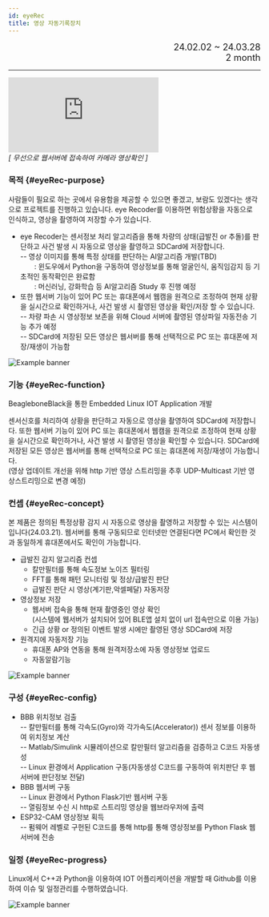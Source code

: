 ```yaml
---
id: eyeRec
title: 영상 자동기록장치
---
```


<div align="right">
  <font size="4">
    24.02.02 ~ 24.03.28<br/>
		2 month
  </font>
</div>

---

<div style={{textAlign: 'center'}}>
    <div style={{position: 'relative', width: '100%', paddingBottom: '56.25%'}}>
        <iframe 
			      src="https://www.youtube.com/embed/AgLn7xk26fY?rel=0"
            style={{position: 'absolute', top: 0, left: 0, width: '100%', height: '100%'}}
            frameBorder="0"
            allowFullScreen="true">
            이 브라우저는 iframe을 지원하지 않습니다.
        </iframe>
    </div><em>[ 무선으로 웹서버에 접속하여 카메라 영상확인 ]</em>
</div>

### 목적 {#eyeRec-purpose}

사람들이 필요로 하는 곳에서 유용함을 제공할 수 있으면 좋겠고, 보람도 있겠다는 생각으로 프로젝트를 진행하고 있습니다. eye Recoder를 이용하면 위험상황을 자동으로 인식하고, 영상을 촬영하여 저장할 수가 있습니다.

* eye Recoder는 센서정보 처리 알고리즘을 통해 차량의 상태(급발진 or 추돌)를 판단하고 사건 발생 시 자동으로 영상을 촬영하고 SDCard에 저장합니다.  
-- 영상 이미지를 통해 특정 상태를 판단하는 AI알고리즘 개발(TBD)  
&emsp;&emsp;: 윈도우에서 Python을 구동하여 영상정보를 통해 얼굴인식, 움직임감지 등 기초적인 동작확인은 완료함  
&emsp;&emsp;: 머신러닝, 강화학습 등 AI알고리즘 Study 후 진행 예정
* 또한 웹서버 기능이 있어 PC 또는 휴대폰에서 웹캠을 원격으로 조정하여 현재 상황을 실시간으로 확인하거나, 사건 발생 시 촬영된 영상을 확인/저장 할 수 있습니다.  
-- 차량 파손 시 영상정보 보존을 위해 Cloud 서버에 촬영된 영상파일 자동전송 기능 추가 예정  
-- SDCard에 저장된 모든 영상은 웹서버를 통해 선택적으로 PC 또는 휴대폰에 저장/재생이 가능함

<div style={{width: '100%'}}>
	<img
		src={require('/img/5_eyeRec/eyeRec_hw_config.png').default}
		style={{width: '100%'}}
		alt="Example banner"
	/>
</div>

### 기능 {#eyeRec-function}

BeagleboneBlack을 통한 Embedded Linux IOT Application 개발

센서신호를 처리하여 상황을 판단하고 자동으로 영상을 촬영하여 SDCard에 저장합니다.
또한 웹서버 기능이 있어 PC 또는 휴대폰에서 웹캠을 원격으로 조정하여 현재 상황을 실시간으로 확인하거나, 사건 발생 시 촬영된 영상을 확인할 수 있습니다.
SDCard에 저장된 모든 영상은 웹서버를 통해 선택적으로 PC 또는 휴대폰에 저장/재생이 가능합니다.  
(영상 업데이트 개선을 위해 http 기반 영상 스트리밍을 추후 UDP-Multicast 기반 영상스트리밍으로 변경 예정)

### 컨셉 {#eyeRec-concept}

본 제품은 정의된 특정상황 감지 시 자동으로 영상을 촬영하고 저장할 수 있는 시스템이입니다(24.03.21).
웹서버를 통해 구동되므로 인터넷만 연결된다면 PC에서 확인한 것과 동일하게 휴대폰에서도 확인이 가능합니다.
* 급발진 감지 알고리즘 컨셉
  * 칼만필터를 통해 속도정보 노이즈 필터링
  * FFT를 통해 패턴 모니터링 및 정상/급발진 판단
  * 급발진 판단 시 영상(계기판,악셀페달) 자동저장
* 영상정보 저장
  * 웹서버 접속을 통해 현재 촬영중인 영상 확인  
    (시스템에 웹서버가 설치되어 있어 BLE앱 설치 없이 url 접속만으로 이용 가능)
  * 긴급 상황 or 정의된 이벤트 발생 시에만 촬영된 영상 SDCard에 저장
* 원격지에 자동저장 기능
  * 휴대폰 AP와 연동을 통해 원격저장소에 자동 영상정보 업로드
  * 자동알람기능

<div style={{width: '100%'}}>
	<img
		src={require('/img/sixth_embedded_linux.png').default}
		style={{width: '100%'}}
		alt="Example banner"
	/>
</div>

### 구성 {#eyeRec-config}

* BBB 위치정보 검출  
-- 칼만필터를 통해 각속도(Gyro)와 각가속도(Accelerator)) 센서 정보를 이용하여 위치정보 계산  
-- Matlab/Simulink 시뮬레이션으로 칼만필터 알고리즘을 검증하고 C코드 자동생성  
-- Linux 환경에서 Application 구동(자동생성 C코드를 구동하여 위치판단 후 웹서버에 판단정보 전달)
* BBB 웹서버 구동  
-- Linux 환경에서 Python Flask기반 웹서버 구동  
-- 열림정보 수신 시 http로 스트리밍 영상을 웹브라우저에 출력  
* ESP32-CAM 영상정보 획득  
-- 펌웨어 레벨로 구헌된 C코드를 통해 http를 통해 영상정보를 Python Flask 웹서버에 전송

### 일정 {#eyeRec-progress}

Linux에서 C++과 Python을 이용하여 IOT 어플리케이션을 개발할 때 Github를 이용하여 이슈 및 일정관리를 수행하였습니다.

<div style={{width: '100%'}}>
	<img
		src={require('/img/5_eyeRec/eyeRec_dev_progress.png').default}
		style={{width: '100%'}}
		alt="Example banner"
	/>
</div>

